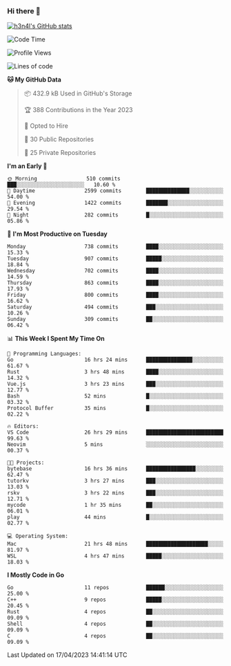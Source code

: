### Hi there 👋

[![h3n4l's GitHub stats](https://github-readme-stats.vercel.app/api?username=h3n4l&count_private=true&show_icons=true&theme=radical)](https://github.com/h3n4l/github-readme-stats)

<!--START_SECTION:waka-->
![Code Time](http://img.shields.io/badge/Code%20Time-1%2C141%20hrs%2042%20mins-blue)

![Profile Views](http://img.shields.io/badge/Profile%20Views-3-blue)

![Lines of code](https://img.shields.io/badge/From%20Hello%20World%20I%27ve%20Written-2.7%20million%20lines%20of%20code-blue)

**🐱 My GitHub Data** 

> 📦 432.9 kB Used in GitHub's Storage 
 > 
> 🏆 388 Contributions in the Year 2023
 > 
> 💼 Opted to Hire
 > 
> 📜 30 Public Repositories 
 > 
> 🔑 25 Private Repositories 
 > 
**I'm an Early 🐤** 

```text
🌞 Morning                510 commits         ███░░░░░░░░░░░░░░░░░░░░░░   10.60 % 
🌆 Daytime                2599 commits        ██████████████░░░░░░░░░░░   54.00 % 
🌃 Evening                1422 commits        ███████░░░░░░░░░░░░░░░░░░   29.54 % 
🌙 Night                  282 commits         █░░░░░░░░░░░░░░░░░░░░░░░░   05.86 % 
```
📅 **I'm Most Productive on Tuesday** 

```text
Monday                   738 commits         ████░░░░░░░░░░░░░░░░░░░░░   15.33 % 
Tuesday                  907 commits         █████░░░░░░░░░░░░░░░░░░░░   18.84 % 
Wednesday                702 commits         ████░░░░░░░░░░░░░░░░░░░░░   14.59 % 
Thursday                 863 commits         ████░░░░░░░░░░░░░░░░░░░░░   17.93 % 
Friday                   800 commits         ████░░░░░░░░░░░░░░░░░░░░░   16.62 % 
Saturday                 494 commits         ███░░░░░░░░░░░░░░░░░░░░░░   10.26 % 
Sunday                   309 commits         ██░░░░░░░░░░░░░░░░░░░░░░░   06.42 % 
```


📊 **This Week I Spent My Time On** 

```text
💬 Programming Languages: 
Go                       16 hrs 24 mins      ███████████████░░░░░░░░░░   61.67 % 
Rust                     3 hrs 48 mins       ████░░░░░░░░░░░░░░░░░░░░░   14.32 % 
Vue.js                   3 hrs 23 mins       ███░░░░░░░░░░░░░░░░░░░░░░   12.77 % 
Bash                     52 mins             █░░░░░░░░░░░░░░░░░░░░░░░░   03.32 % 
Protocol Buffer          35 mins             █░░░░░░░░░░░░░░░░░░░░░░░░   02.22 % 

🔥 Editors: 
VS Code                  26 hrs 29 mins      █████████████████████████   99.63 % 
Neovim                   5 mins              ░░░░░░░░░░░░░░░░░░░░░░░░░   00.37 % 

🐱‍💻 Projects: 
bytebase                 16 hrs 36 mins      ████████████████░░░░░░░░░   62.47 % 
tutorkv                  3 hrs 27 mins       ███░░░░░░░░░░░░░░░░░░░░░░   13.03 % 
rskv                     3 hrs 22 mins       ███░░░░░░░░░░░░░░░░░░░░░░   12.71 % 
mycode                   1 hr 35 mins        ██░░░░░░░░░░░░░░░░░░░░░░░   06.01 % 
play                     44 mins             █░░░░░░░░░░░░░░░░░░░░░░░░   02.77 % 

💻 Operating System: 
Mac                      21 hrs 48 mins      ████████████████████░░░░░   81.97 % 
WSL                      4 hrs 47 mins       █████░░░░░░░░░░░░░░░░░░░░   18.03 % 
```

**I Mostly Code in Go** 

```text
Go                       11 repos            ██████░░░░░░░░░░░░░░░░░░░   25.00 % 
C++                      9 repos             █████░░░░░░░░░░░░░░░░░░░░   20.45 % 
Rust                     4 repos             ██░░░░░░░░░░░░░░░░░░░░░░░   09.09 % 
Shell                    4 repos             ██░░░░░░░░░░░░░░░░░░░░░░░   09.09 % 
C                        4 repos             ██░░░░░░░░░░░░░░░░░░░░░░░   09.09 % 
```




 Last Updated on 17/04/2023 14:41:14 UTC
<!--END_SECTION:waka-->

